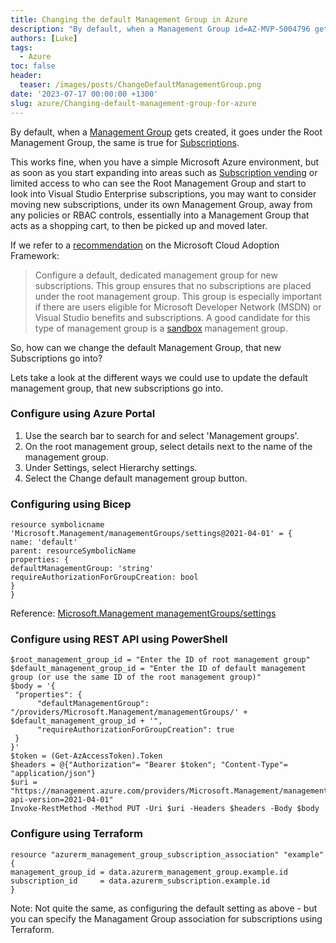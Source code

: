 ```yaml
---
title: Changing the default Management Group in Azure
description: "By default, when a Management Group id=AZ-MVP-5004796 gets created, it goe..."
authors: [Luke]
tags:
  - Azure
toc: false
header:
  teaser: /images/posts/ChangeDefaultManagementGroup.png
date: '2023-07-17 00:00:00 +1300'
slug: azure/Changing-default-management-group-for-azure
---
```

By default, when a [Management Group](https://learn.microsoft.com/azure/governance/management-groups/overview?WT.mc_id=AZ-MVP-5004796) gets created, it goes under the Root Management Group, the same is true for [Subscriptions](https://learn.microsoft.com/azure/cloud-adoption-framework/ready/azure-best-practices/organize-subscriptions?WT.mc_id=AZ-MVP-5004796).

This works fine, when you have a simple Microsoft Azure environment, but as soon as you start expanding into areas such as [Subscription vending](https://learn.microsoft.com/azure/architecture/landing-zones/subscription-vending?WT.mc_id=AZ-MVP-5004796) or limited access to who can see the Root Management Group and start to look into Visual Studio Enterprise subscriptions, you may want to consider moving new subscriptions, under its own Management Group, away from any policies or RBAC controls, essentially into a Management Group that acts as a shopping cart, to then be picked up and moved later.

If we refer to a [recommendation](https://learn.microsoft.com/azure/cloud-adoption-framework/ready/landing-zone/design-area/resource-org-management-groups?WT.mc_id=AZ-MVP-5004796#management-group-recommendations) on the Microsoft Cloud Adoption Framework:

> Configure a default, dedicated management group for new subscriptions. This group ensures that no subscriptions are placed under the root management group. This group is especially important if there are users eligible for Microsoft Developer Network (MSDN) or Visual Studio benefits and subscriptions. A good candidate for this type of management group is a [sandbox](https://learn.microsoft.com/azure/cloud-adoption-framework/ready/considerations/sandbox-environments?WT.mc_id=AZ-MVP-5004796) management group.

So, how can we change the default Management Group, that new Subscriptions go into?

Lets take a look at the different ways we could use to update the default management group, that new subscriptions go into.

### Configure using Azure Portal

1. Use the search bar to search for and select 'Management groups'.
1. On the root management group, select details next to the name of the management group.
1. Under Settings, select Hierarchy settings.
1. Select the Change default management group button.

### Configuring using Bicep

    resource symbolicname 'Microsoft.Management/managementGroups/settings@2021-04-01' = {
    name: 'default'
    parent: resourceSymbolicName
    properties: {
    defaultManagementGroup: 'string'
    requireAuthorizationForGroupCreation: bool
    }
    }

Reference: [Microsoft.Management managementGroups/settings](https://learn.microsoft.com/en-us/azure/templates/microsoft.management/managementgroups/settings?pivots=deployment-language-bicep&WT.mc_id=AZ-MVP-5004796)

### Configure using REST API using PowerShell

    $root_management_group_id = "Enter the ID of root management group"
    $default_management_group_id = "Enter the ID of default management group (or use the same ID of the root management group)"
    $body = '{
     "properties": {
          "defaultManagementGroup": "/providers/Microsoft.Management/managementGroups/' + $default_management_group_id + '",
          "requireAuthorizationForGroupCreation": true
     }
    }'
    $token = (Get-AzAccessToken).Token
    $headers = @{"Authorization"= "Bearer $token"; "Content-Type"= "application/json"}
    $uri = "https://management.azure.com/providers/Microsoft.Management/managementGroups/$root_management_group_id/settings/default?api-version=2021-04-01"
    Invoke-RestMethod -Method PUT -Uri $uri -Headers $headers -Body $body

### Configure using Terraform

    resource "azurerm_management_group_subscription_association" "example" {
    management_group_id = data.azurerm_management_group.example.id
    subscription_id     = data.azurerm_subscription.example.id
    }

Note: Not quite the same, as configuring the default setting as above - but you can specify the Managament Group association for subscriptions using Terraform.
